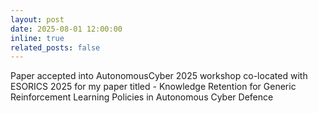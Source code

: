 ```yaml
---
layout: post
date: 2025-08-01 12:00:00
inline: true
related_posts: false
---
```


Paper accepted into AutonomousCyber 2025 workshop co-located with ESORICS 2025 for my paper titled - Knowledge Retention for Generic Reinforcement Learning Policies in Autonomous Cyber Defence